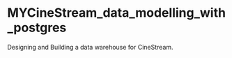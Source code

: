 # MYCineStream_data_modelling_with_postgres
Designing and Building a data warehouse for CineStream.
